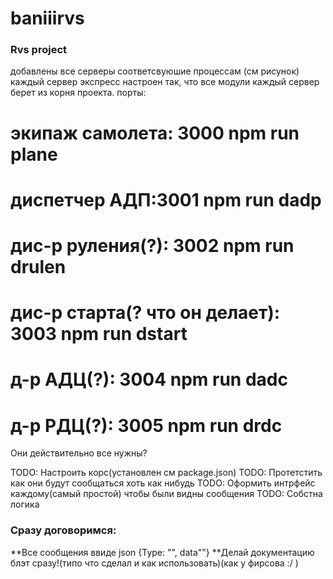 # baniiirvs
### Rvs project

добавлены все серверы соответсвуюшие процессам (см рисунок)
каждый сервер экспресс настроен так, что все модули каждый сервер берет из корня проекта.
порты:

# экипаж самолета: 3000               npm run plane
# диспетчер АДП:3001                  npm run dadp
# дис-р руления(?): 3002              npm run drulen
# дис-р старта(? что он делает): 3003 npm run dstart
# д-р АДЦ(?): 3004                    npm run dadc
# д-р РДЦ(?): 3005                    npm run drdc

Они действительно все нужны?

TODO: Настроить корс(установлен см package.json)
TODO: Протетстить как они будут сообщаться хоть как нибудь
TODO: Оформить интрфейс каждому(самый простой) чтобы были видны сообщения
TODO: Собстна логика

### Сразу договоримся:
**Все сообщения ввиде json {Type: "", data""}
**Делай документацию блэт сразу!(типо что сделал и как использовать)(как у фирсова :/ )
